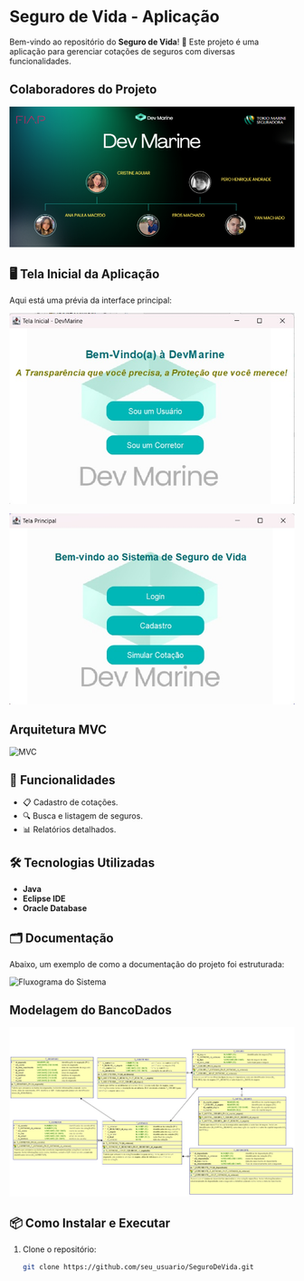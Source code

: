 # Seguro de Vida - Aplicação

Bem-vindo ao repositório do **Seguro de Vida**! 🚀 Este projeto é uma aplicação para gerenciar cotações de seguros com diversas funcionalidades.

## Colaboradores do Projeto

![Integrantes/Colaboradores](img/integrantes.png)


## 🖥️ Tela Inicial da Aplicação

Aqui está uma prévia da interface principal:

![Tela Inicial](img/telaInicial.jpeg)


![Tela Principal](img/telaPrincipal.jpeg)


## Arquitetura MVC

![MVC](img/arquitetura.jpeg)


## 📖 Funcionalidades

- 📋 Cadastro de cotações.
- 🔍 Busca e listagem de seguros.
- 📊 Relatórios detalhados.

## 🛠️ Tecnologias Utilizadas

- **Java**
- **Eclipse IDE**
- **Oracle Database**

## 🗂️ Documentação

Abaixo, um exemplo de como a documentação do projeto foi estruturada:

![Fluxograma do Sistema](img/fluxograma.png)


## Modelagem do BancoDados

![MER do BB](img/ModelagemBanco.jpeg)


## 📦 Como Instalar e Executar

1. Clone o repositório:
   ```bash
   git clone https://github.com/seu_usuario/SeguroDeVida.git

